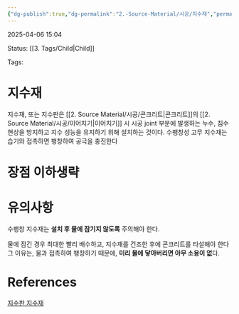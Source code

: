 ```yaml
---
{"dg-publish":true,"dg-permalink":"2.-Source-Material/시공/지수재","permalink":"/2.-Source-Material/시공/지수재/"}
---
```



2025-04-06 15:04

Status: [[3. Tags/Child\|Child]] 

Tags: 

# 지수재
지수재, 또는 지수판은 [[2. Source Material/시공/콘크리트\|콘크리트]]의 [[2. Source Material/시공/이어치기\|이어치기]] 시 시공 joint 부분에 발생하는 누수, 침수 현상을 방지하고 지수 성능을 유지하기 위해 설치하는 것이다. 수팽창성 고무 지수재는 습기와 접촉하면 팽창하여 공극을 충진한다

# 장점 이하생략
# 유의사항
수팽창 지수재는 **설치 후 물에 잠기지 않도록** 주의해야 한다.

물에 잠긴 경우 최대한 빨리 배수하고, 지수재를 건조한 후에 콘크리트를 타설해야 한다
그 이유는, 물과 접촉하여 팽창하기 때문에, **미리 물에 닿아버리면 아무 소용이 없**다.

# References
[지수판 지수재](https://m.blog.naver.com/jinstar2145/220976166704) 